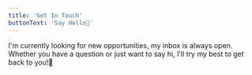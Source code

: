 ```yaml
---
title: 'Get In Touch'
buttonText: 'Say Hello👋'
---
```


I'm currently looking for new opportunities, my inbox is always open. Whether you have a question or just want to say hi, I'll try my best to get back to you!🙌
